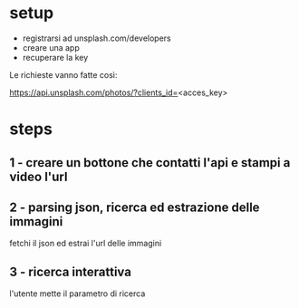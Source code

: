 # setup

- registrarsi ad unsplash.com/developers
- creare una app
- recuperare la key

Le richieste vanno fatte così:

https://api.unsplash.com/photos/?clients_id=<acces_key>

# steps

## 1 - creare un bottone che contatti l'api e stampi a video l'url

## 2 - parsing json, ricerca ed estrazione delle immagini

fetchi il json ed estrai l'url delle immagini

## 3 - ricerca interattiva

l'utente mette il parametro di ricerca
